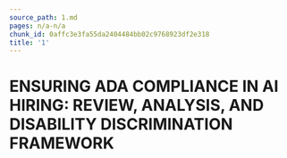 ```yaml
---
source_path: 1.md
pages: n/a-n/a
chunk_id: 0affc3e3fa55da2404484bb02c9768923df2e318
title: '1'
---
```

# ENSURING ADA COMPLIANCE IN AI HIRING: REVIEW, ANALYSIS, AND DISABILITY DISCRIMINATION FRAMEWORK
